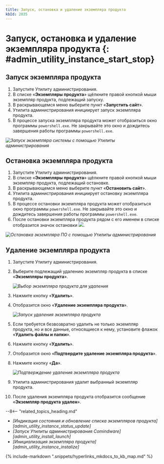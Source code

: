 ```yaml
---
title: Запуск, остановка и удаление экземпляра продукта
kbId: 2035
---
```


# Запуск, остановка и удаление экземпляра продукта {: #admin_utility_instance_start_stop}

## Запуск экземпляра продукта

1. Запустите Утилиту администрирования.
2. В списке «**Экземпляры продукта**» щёлкните правой кнопкой мыши экземпляр продукта, подлежащий запуску.
3. В раскрывающемся меню выберите пункт «**Запустить сайт**».
4. Утилита администрирования инициирует запуск экземпляра продукта.
5. В процессе запуска экземпляра продукта может отобразиться окно программы `powershell.exe`. Не закрывайте это окно и дождитесь завершения работы программы `powershell.exe`.

_![Запуск экземпляра системы с помощью Утилиты администрирования](https://kb.comindware.ru/assets/img_63bbd0423ca54.png)_

## Остановка экземпляра продукта

1. Запустите Утилиту администрирования.
2. В списке «**Экземпляры продукта**» щёлкните правой кнопкой мыши экземпляр продукта, подлежащий остановке.
3. В раскрывающемся меню выберите пункт «**Остановить сайт**».
4. Утилита администрирования инициирует остановку экземпляра продукта.
5. В процессе остановки экземпляра продукта может отобразиться окно программы `powershell.exe`. Не закрывайте это окно и дождитесь завершения работы программы `powershell.exe`.
6. После остановки экземпляра продукта рядом с его именем в списке отобразится значок остановки ![](https://kb.comindware.ru/assets/img_667c2fcf30ac0.png).

_![Остановка экземпляра ПО с помощью Утилиты администрирования](https://kb.comindware.ru/assets/administration_tool11.png)_

## Удаление экземпляра продукта

1. Запустите Утилиту администрирования.
2. Выберите подлежащий удалению экземпляр продукта в списке «**Экземпляры продукта**».

    _![Выбор экземпляра продукта для удаления](https://kb.comindware.ru/assets/img_667c2ccb60e43.png)_

3. Нажмите кнопку «**Удалить**».
4. Отобразится окно «**Удаление экземпляра продукта**».

    _![Запуск удаления экземпляра продукта](https://kb.comindware.ru/assets/img_667eafcfab82b.png)_

5. Если требуется безвозвратно удалить не только экземпляр продукта, но и все данные, относящиеся к нему, установите флажок «**Удалить файлы и папки**».
6. Нажмите кнопку «**Удалить**».
7. Отобразится окно «**Подтвердите удаление экземпляра продукта**».
8. Нажмите кнопку «**Да**».

    _![Подтверждение удаления экземпляра продукта](https://kb.comindware.ru/assets/img_667eafa97f0c0.png)_

9. Утилита администрирования удалит выбранный экземпляр продукта.
10. После удаления экземпляра продукта отобразится сообщение «**Экземпляр продукта удален**».

<div class="relatedTopics" markdown="block">

--8<-- "related_topics_heading.md"

- _[Индикация состояния и обновление списка экземпляров продукта][admin_utility_instance_status_update]_
- _[Запуск Утилиты администрирования Comindware][admin_utility_install_launch]_
- _[Инициализация экземпляра продукта][admin_utility_instance_instalize]_

</div>

{% include-markdown ".snippets/hyperlinks_mkdocs_to_kb_map.md" %}

